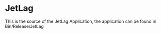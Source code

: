 # JetLag
This is the source of the JetLag Application, the application can be found in Bin/Release/JetLag
